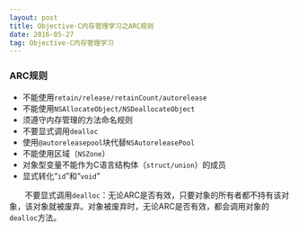 ```yaml
---
layout: post
title: Objective-C内存管理学习之ARC规则
date: 2016-05-27
tag: Objective-C内存管理学习
---
```


### ARC规则

 - 不能使用`retain/release/retainCount/autorelease`
 - 不能使用`NSAllocateObject/NSDeallocateObject`
 - 须遵守内存管理的方法命名规则
 - 不要显式调用`dealloc`
 - 使用`@autoreleasepool`块代替`NSAutoreleasePool`
 - 不能使用区域（`NSZone`）
 - 对象型变量不能作为C语言结构体（`struct/union`）的成员
 - 显式转化“`id`”和“`void`”

&#160; &#160; &#160; &#160;不要显式调用`dealloc`：无论ARC是否有效，只要对象的所有者都不持有该对象，该对象就被废弃。对象被废弃时，无论ARC是否有效，都会调用对象的`dealloc`方法。